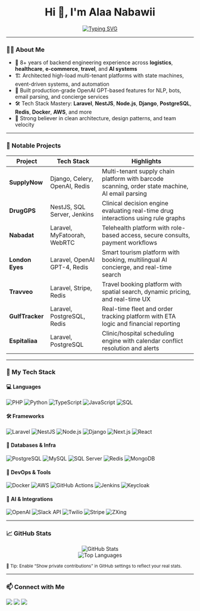 <h1 align="center">Hi 👋, I'm Alaa Nabawii</h1>

<p align="center">
  <a href="https://readme-typing-svg.demolab.com/demo/"><img src="https://readme-typing-svg.demolab.com?font=Fira+Code&pause=1000&center=true&vCenter=true&width=435&lines=Senior+Backend+Engineer;System+Architect+%7C+8%2B+Years+Experience;Laravel+%2F+NestJS+%2F+Django+%2F+Node.js;Multi-Tenant+%7C+AI+%7C+Real-Time+Systems" alt="Typing SVG" /></a>
</p>

---

### 🧑‍💻 About Me

- 🧠 8+ years of backend engineering experience across **logistics**, **healthcare**, **e-commerce**, **travel**, and **AI systems**  
- 🏗️ Architected high-load multi-tenant platforms with state machines, event-driven systems, and automation  
- 🤖 Built production-grade OpenAI GPT-based features for NLP, bots, email parsing, and concierge services  
- 🛠️ Tech Stack Mastery: **Laravel**, **NestJS**, **Node.js**, **Django**, **PostgreSQL**, **Redis**, **Docker**, **AWS**, and more  
- 🔄 Strong believer in clean architecture, design patterns, and team velocity

---

### 🚀 Notable Projects

| Project       | Tech Stack | Highlights |
|---------------|------------|------------|
| **SupplyNow** | Django, Celery, OpenAI, Redis | Multi-tenant supply chain platform with barcode scanning, order state machine, AI email parsing |
| **DrugGPS**   | NestJS, SQL Server, Jenkins | Clinical decision engine evaluating real-time drug interactions using rule graphs |
| **Nabadat**   | Laravel, MyFatoorah, WebRTC | Telehealth platform with role-based access, secure consults, payment workflows |
| **London Eyes** | Laravel, OpenAI GPT-4, Redis | Smart tourism platform with booking, multilingual AI concierge, and real-time search |
| **Travveo**   | Laravel, Stripe, Redis | Travel booking platform with spatial search, dynamic pricing, and real-time UX |
| **GulfTracker** | Laravel, PostgreSQL, Redis | Real-time fleet and order tracking platform with ETA logic and financial reporting |
| **Espitaliaa** | Laravel, PostgreSQL | Clinic/hospital scheduling engine with calendar conflict resolution and alerts |

---

### 🧰 My Tech Stack

#### 💻 Languages  
![PHP](https://img.shields.io/badge/PHP-777BB4?style=for-the-badge&logo=php&logoColor=white)
![Python](https://img.shields.io/badge/Python-FFD43B?style=for-the-badge&logo=python&logoColor=darkgreen)
![TypeScript](https://img.shields.io/badge/TypeScript-3178C6?style=for-the-badge&logo=typescript&logoColor=white)
![JavaScript](https://img.shields.io/badge/JavaScript-F7DF1E?style=for-the-badge&logo=javascript&logoColor=black)
![SQL](https://img.shields.io/badge/SQL-336791?style=for-the-badge&logo=postgresql&logoColor=white)

#### 🛠 Frameworks  
![Laravel](https://img.shields.io/badge/Laravel-F72C1F?style=for-the-badge&logo=laravel&logoColor=white)
![NestJS](https://img.shields.io/badge/NestJS-E0234E?style=for-the-badge&logo=nestjs&logoColor=white)
![Node.js](https://img.shields.io/badge/Node.js-339933?style=for-the-badge&logo=node.js&logoColor=white)
![Django](https://img.shields.io/badge/Django-092E20?style=for-the-badge&logo=django&logoColor=white)
![Next.js](https://img.shields.io/badge/Next.js-000000?style=for-the-badge&logo=next.js&logoColor=white)
![React](https://img.shields.io/badge/React-61DAFB?style=for-the-badge&logo=react&logoColor=black)

#### 🧩 Databases & Infra  
![PostgreSQL](https://img.shields.io/badge/PostgreSQL-4169E1?style=for-the-badge&logo=postgresql&logoColor=white)
![MySQL](https://img.shields.io/badge/MySQL-4479A1?style=for-the-badge&logo=mysql&logoColor=white)
![SQL Server](https://img.shields.io/badge/SQL%20Server-CC2927?style=for-the-badge&logo=microsoftsqlserver&logoColor=white)
![Redis](https://img.shields.io/badge/Redis-DC382D?style=for-the-badge&logo=redis&logoColor=white)
![MongoDB](https://img.shields.io/badge/MongoDB-47A248?style=for-the-badge&logo=mongodb&logoColor=white)

#### 🐳 DevOps & Tools  
![Docker](https://img.shields.io/badge/Docker-2496ED?style=for-the-badge&logo=docker&logoColor=white)
![AWS](https://img.shields.io/badge/AWS-FF9900?style=for-the-badge&logo=amazonaws&logoColor=white)
![GitHub Actions](https://img.shields.io/badge/GitHub%20Actions-2088FF?style=for-the-badge&logo=githubactions&logoColor=white)
![Jenkins](https://img.shields.io/badge/Jenkins-D24939?style=for-the-badge&logo=jenkins&logoColor=white)
![Keycloak](https://img.shields.io/badge/Keycloak-2D3748?style=for-the-badge&logo=keycloak&logoColor=white)

#### 🧠 AI & Integrations  
![OpenAI](https://img.shields.io/badge/OpenAI-412991?style=for-the-badge&logo=openai&logoColor=white)
![Slack API](https://img.shields.io/badge/Slack-4A154B?style=for-the-badge&logo=slack&logoColor=white)
![Twilio](https://img.shields.io/badge/Twilio-F22F46?style=for-the-badge&logo=twilio&logoColor=white)
![Stripe](https://img.shields.io/badge/Stripe-008CDD?style=for-the-badge&logo=stripe&logoColor=white)
![ZXing](https://img.shields.io/badge/ZXing-000000?style=for-the-badge&logo=barcode&logoColor=white)

---

### 📈 GitHub Stats

<p align="center">
  <img src="https://github-readme-stats.vercel.app/api?username=alaa-nabawy&show_icons=true&theme=tokyonight" alt="GitHub Stats"/>
  <br/>
  <img src="https://github-readme-stats.vercel.app/api/top-langs/?username=alaa-nabawy&layout=compact&theme=tokyonight" alt="Top Languages"/>
</p>

<sub>📌 Tip: Enable “Show private contributions” in GitHub settings to reflect your real stats.</sub>

---

### 📫 Connect with Me

<p align="left">
  <a href="mailto:nabawyalaa97@yahoo.com"><img src="https://img.shields.io/badge/Gmail-D14836?style=for-the-badge&logo=gmail&logoColor=white"/></a>
  <a href="https://www.linkedin.com/in/alaanabawii/"><img src="https://img.shields.io/badge/LinkedIn-0A66C2?style=for-the-badge&logo=linkedin&logoColor=white"/></a>
  <a href="https://github.com/alaa-nabawy"><img src="https://img.shields.io/badge/GitHub-100000?style=for-the-badge&logo=github&logoColor=white"/></a>
</p>

